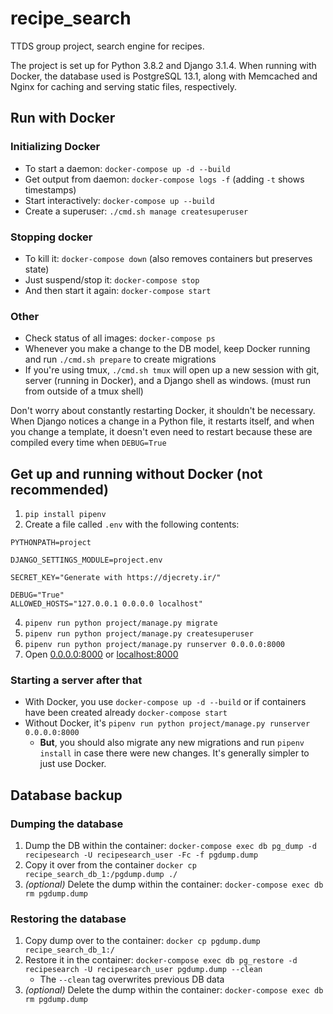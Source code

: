 # recipe_search

TTDS group project, search engine for recipes.

The project is set up for Python 3.8.2 and Django 3.1.4.
When running with Docker, the database used is PostgreSQL 13.1, along with Memcached and Nginx for caching and serving static files, respectively.

## Run with Docker

### Initializing Docker

- To start a daemon: `docker-compose up -d --build`
- Get output from daemon: `docker-compose logs -f` (adding `-t` shows timestamps)
- Start interactively: `docker-compose up --build`
- Create a superuser: `./cmd.sh manage createsuperuser`

### Stopping docker

- To kill it: `docker-compose down` (also removes containers but preserves state)
- Just suspend/stop it: `docker-compose stop`
- And then start it again: `docker-compose start`

### Other

- Check status of all images: `docker-compose ps`
- Whenever you make a change to the DB model, keep Docker running and run `./cmd.sh prepare` to create migrations
- If you're using tmux, `./cmd.sh tmux` will open up a new session with git, server (running in Docker), and a Django shell as windows. (must run from outside of a tmux shell)

Don't worry about constantly restarting Docker, it shouldn't be necessary. When Django notices a change in a Python file, it restarts itself, and when you change a template, it doesn't even need to restart because these are compiled every time when `DEBUG=True`

## Get up and running **without Docker** (not recommended)

1. `pip install pipenv`
2. Create a file called `.env` with the following contents:

```
PYTHONPATH=project

DJANGO_SETTINGS_MODULE=project.env

SECRET_KEY="Generate with https://djecrety.ir/"

DEBUG="True"
ALLOWED_HOSTS="127.0.0.1 0.0.0.0 localhost"
```

4. `pipenv run python project/manage.py migrate`
5. `pipenv run python project/manage.py createsuperuser`
6. `pipenv run python project/manage.py runserver 0.0.0.0:8000`
7. Open [0.0.0.0:8000](0.0.0.0:8000) or [localhost:8000](localhost:8000)

### Starting a server after that

- With Docker, you use `docker-compose up -d --build` or if containers have been created already `docker-compose start`
- Without Docker, it's `pipenv run python project/manage.py runserver 0.0.0.0:8000`
  - **But**, you should also migrate any new migrations and run `pipenv install` in case there were new changes. It's generally simpler to just use Docker.

## Database backup

### Dumping the database

1. Dump the DB within the container: `docker-compose exec db pg_dump -d recipesearch -U recipesearch_user -Fc -f pgdump.dump`
2. Copy it over from the container `docker cp recipe_search_db_1:/pgdump.dump ./`
3. _(optional)_ Delete the dump within the container: `docker-compose exec db rm pgdump.dump`

### Restoring the database

1. Copy dump over to the container: `docker cp pgdump.dump recipe_search_db_1:/`
2. Restore it in the container: `docker-compose exec db pg_restore -d recipesearch -U recipesearch_user pgdump.dump --clean`
   - The `--clean` tag overwrites previous DB data
3. _(optional)_ Delete the dump within the container: `docker-compose exec db rm pgdump.dump`
